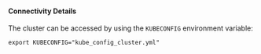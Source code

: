 
#### Connectivity Details

The cluster can be accessed by using the `KUBECONFIG` environment variable:

`export KUBECONFIG="kube_config_cluster.yml"`
